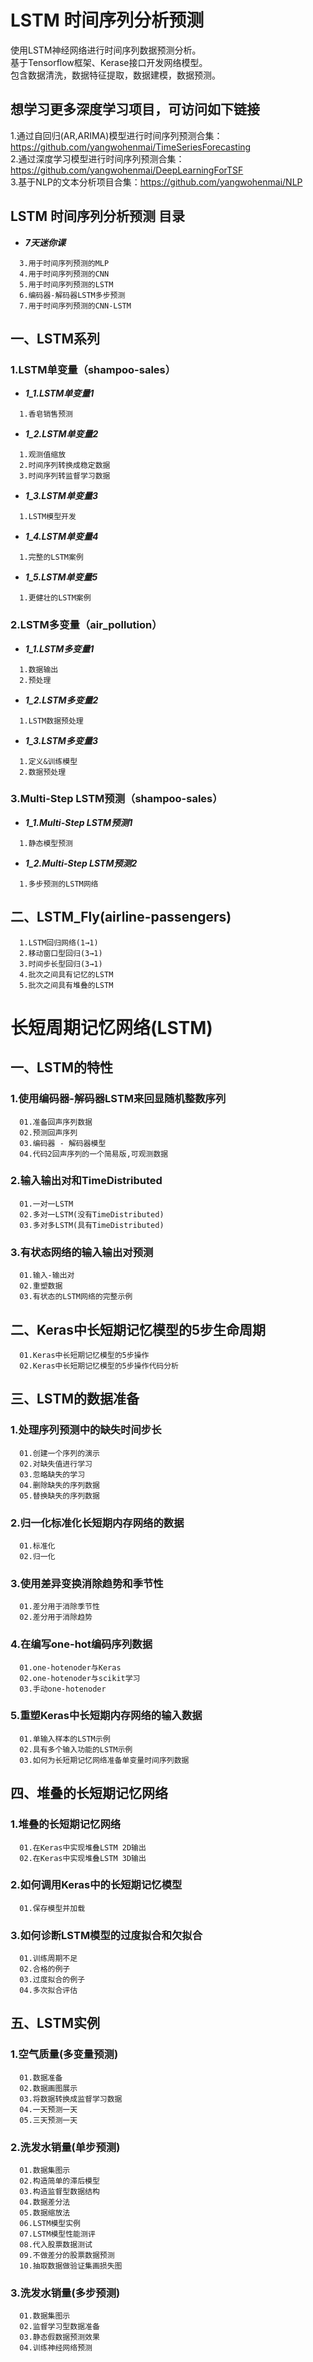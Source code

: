 # LSTM 时间序列分析预测  
使用LSTM神经网络进行时间序列数据预测分析。  
基于Tensorflow框架、Kerase接口开发网络模型。  
包含数据清洗，数据特征提取，数据建模，数据预测。  
## 想学习更多深度学习项目，可访问如下链接
1.通过自回归(AR,ARIMA)模型进行时间序列预测合集：https://github.com/yangwohenmai/TimeSeriesForecasting  
2.通过深度学习模型进行时间序列预测合集：https://github.com/yangwohenmai/DeepLearningForTSF  
3.基于NLP的文本分析项目合集：https://github.com/yangwohenmai/NLP  


## LSTM 时间序列分析预测 目录  
+ ***7天迷你课***  
```
  3.用于时间序列预测的MLP  
  4.用于时间序列预测的CNN  
  5.用于时间序列预测的LSTM  
  6.编码器-解码器LSTM多步预测  
  7.用于时间序列预测的CNN-LSTM  
```  
## 一、LSTM系列
### 1.LSTM单变量（shampoo-sales）  
+ ***1_1.LSTM单变量1***  
```
  1.香皂销售预测  
```  
+ ***1_2.LSTM单变量2***  
```
  1.观测值缩放  
  2.时间序列转换成稳定数据  
  3.时间序列转监督学习数据  
```
+ ***1_3.LSTM单变量3***  
```
  1.LSTM模型开发  
``` 
+ ***1_4.LSTM单变量4***  
```
  1.完整的LSTM案例  
``` 
+ ***1_5.LSTM单变量5***  
```
  1.更健壮的LSTM案例  
``` 
### 2.LSTM多变量（air_pollution）  
+ ***1_1.LSTM多变量1***  
```
  1.数据输出  
  2.预处理  
```  
+ ***1_2.LSTM多变量2***  
```
  1.LSTM数据预处理   
```
+ ***1_3.LSTM多变量3***  
```
  1.定义&训练模型  
  2.数据预处理  
``` 
### 3.Multi-Step LSTM预测（shampoo-sales）  
+ ***1_1.Multi-Step LSTM预测1***  
```
  1.静态模型预测  
```  
+ ***1_2.Multi-Step LSTM预测2***  
```
  1.多步预测的LSTM网络   
```
## 二、LSTM_Fly(airline-passengers) 
``` 
  1.LSTM回归网络(1→1)  
  2.移动窗口型回归(3→1)  
  3.时间步长型回归(3→1)  
  4.批次之间具有记忆的LSTM  
  5.批次之间具有堆叠的LSTM  
```  


# 长短周期记忆网络(LSTM)
## 一、LSTM的特性
### 1.使用编码器-解码器LSTM来回显随机整数序列
```
  01.准备回声序列数据
  02.预测回声序列
  03.编码器 - 解码器模型
  04.代码2回声序列的一个简易版,可观测数据
```
### 2.输入输出对和TimeDistributed
```
  01.一对一LSTM
  02.多对一LSTM(没有TimeDistributed)
  03.多对多LSTM(具有TimeDistributed)
```
### 3.有状态网络的输入输出对预测
```
  01.输入-输出对
  02.重塑数据
  03.有状态的LSTM网络的完整示例
```
## 二、Keras中长短期记忆模型的5步生命周期
```
  01.Keras中长短期记忆模型的5步操作
  02.Keras中长短期记忆模型的5步操作代码分析
```
## 三、LSTM的数据准备
### 1.处理序列预测中的缺失时间步长
```
  01.创建一个序列的演示
  02.对缺失值进行学习
  03.忽略缺失的学习
  04.删除缺失的序列数据
  05.替换缺失的序列数据
```
### 2.归一化标准化长短期内存网络的数据
```
  01.标准化
  02.归一化
```
### 3.使用差异变换消除趋势和季节性
```
  01.差分用于消除季节性
  02.差分用于消除趋势
```
### 4.在编写one-hot编码序列数据
```
  01.one-hotenoder与Keras
  02.one-hotenoder与scikit学习
  03.手动one-hotenoder
```
### 5.重塑Keras中长短期内存网络的输入数据
```
  01.单输入样本的LSTM示例
  02.具有多个输入功能的LSTM示例
  03.如何为长短期记忆网络准备单变量时间序列数据
```
## 四、堆叠的长短期记忆网络
### 1.堆叠的长短期记忆网络
```
  01.在Keras中实现堆叠LSTM 2D输出
  02.在Keras中实现堆叠LSTM 3D输出
```
### 2.如何调用Keras中的长短期记忆模型
```
  01.保存模型并加载
```
### 3.如何诊断LSTM模型的过度拟合和欠拟合
```
  01.训练周期不足
  02.合格的例子
  03.过度拟合的例子
  04.多次拟合评估
```
## 五、LSTM实例
### 1.空气质量(多变量预测)
```
  01.数据准备
  02.数据画图展示
  03.将数据转换成监督学习数据
  04.一天预测一天
  05.三天预测一天
```
### 2.洗发水销量(单步预测)
```
  01.数据集图示
  02.构造简单的滞后模型
  03.构造监督型数据结构
  04.数据差分法
  05.数据缩放法
  06.LSTM模型实例
  07.LSTM模型性能测评
  08.代入股票数据测试
  09.不做差分的股票数据预测
  10.抽取数据做验证集画损失图
```
### 3.洗发水销量(多步预测)
```
  01.数据集图示
  02.监督学习型数据准备
  03.静态假数据预测效果
  04.训练神经网络预测
```